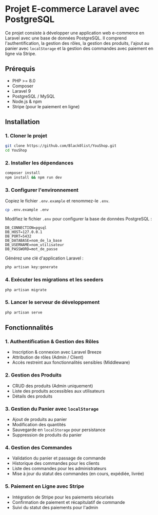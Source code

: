 # Projet E-commerce Laravel avec PostgreSQL

Ce projet consiste à développer une application web e-commerce en Laravel avec une base de données PostgreSQL. Il comprend l'authentification, la gestion des rôles, la gestion des produits, l'ajout au panier avec `localStorage` et la gestion des commandes avec paiement en ligne via Stripe.

## Prérequis

- PHP >= 8.0
- Composer
- Laravel 9
- PostgreSQL / MySQL
- Node.js & npm
- Stripe (pour le paiement en ligne)

## Installation

### 1. Cloner le projet
```bash
git clone https://github.com/Black0list/YouShop.git
cd YouShop
```

### 2. Installer les dépendances
```bash
composer install
npm install && npm run dev
```

### 3. Configurer l'environnement
Copiez le fichier `.env.example` et renommez-le `.env`.
```bash
cp .env.example .env
```

Modifiez le fichier `.env` pour configurer la base de données PostgreSQL :
```env
DB_CONNECTION=pgsql
DB_HOST=127.0.0.1
DB_PORT=5432
DB_DATABASE=nom_de_la_base
DB_USERNAME=nom_utilisateur
DB_PASSWORD=mot_de_passe
```

Générez une clé d'application Laravel :
```bash
php artisan key:generate
```

### 4. Exécuter les migrations et les seeders
```bash
php artisan migrate 
```

### 5. Lancer le serveur de développement
```bash
php artisan serve
```

## Fonctionnalités

### 1. Authentification & Gestion des Rôles
- Inscription & connexion avec Laravel Breeze
- Attribution de rôles (Admin / Client)
- Accès restreint aux fonctionnalités sensibles (Middleware)

### 2. Gestion des Produits
- CRUD des produits (Admin uniquement)
- Liste des produits accessibles aux utilisateurs
- Détails des produits

### 3. Gestion du Panier avec `localStorage`
- Ajout de produits au panier
- Modification des quantités
- Sauvegarde en `localStorage` pour persistance
- Suppression de produits du panier

### 4. Gestion des Commandes
- Validation du panier et passage de commande
- Historique des commandes pour les clients
- Liste des commandes pour les administrateurs
- Mise à jour du statut des commandes (en cours, expédiée, livrée)

### 5. Paiement en Ligne avec Stripe
- Intégration de Stripe pour les paiements sécurisés
- Confirmation de paiement et récapitulatif de commande
- Suivi du statut des paiements pour l'admin


